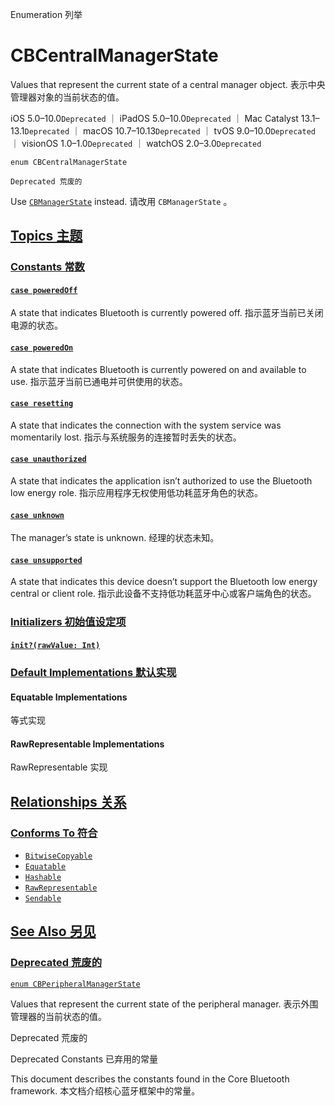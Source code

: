 Enumeration 列举

# CBCentralManagerState 

Values that represent the current state of a central manager object.
表示中央管理器对象的当前状态的值。

iOS 5.0–10.0`Deprecated` ｜ iPadOS 5.0–10.0`Deprecated` ｜ Mac Catalyst 13.1–13.1`Deprecated` ｜ macOS 10.7–10.13`Deprecated` ｜ tvOS 9.0–10.0`Deprecated` ｜ visionOS 1.0–1.0`Deprecated` ｜ watchOS 2.0–3.0`Deprecated`

```
enum CBCentralManagerState
```

`Deprecated 荒废的`

Use [`CBManagerState`](https://developer.apple.com/documentation/corebluetooth/cbmanagerstate) instead. 请改用 `CBManagerState` 。



## [Topics 主题](https://developer.apple.com/documentation/corebluetooth/cbcentralmanagerstate#topics)

### [Constants 常数](https://developer.apple.com/documentation/corebluetooth/cbcentralmanagerstate#Constants)

#### [`case poweredOff`](https://developer.apple.com/documentation/corebluetooth/cbcentralmanagerstate/poweredoff)

A state that indicates Bluetooth is currently powered off.
指示蓝牙当前已关闭电源的状态。



#### [`case poweredOn`](https://developer.apple.com/documentation/corebluetooth/cbcentralmanagerstate/poweredon)

A state that indicates Bluetooth is currently powered on and available to use.
指示蓝牙当前已通电并可供使用的状态。



#### [`case resetting`](https://developer.apple.com/documentation/corebluetooth/cbcentralmanagerstate/resetting)

A state that indicates the connection with the system service was momentarily lost.
指示与系统服务的连接暂时丢失的状态。



#### [`case unauthorized`](https://developer.apple.com/documentation/corebluetooth/cbcentralmanagerstate/unauthorized)

A state that indicates the application isn’t authorized to use the Bluetooth low energy role.
指示应用程序无权使用低功耗蓝牙角色的状态。



#### [`case unknown`](https://developer.apple.com/documentation/corebluetooth/cbcentralmanagerstate/unknown)

The manager’s state is unknown.
经理的状态未知。



#### [`case unsupported`](https://developer.apple.com/documentation/corebluetooth/cbcentralmanagerstate/unsupported)

A state that indicates this device doesn’t support the Bluetooth low energy central or client role.
指示此设备不支持低功耗蓝牙中心或客户端角色的状态。



### [Initializers 初始值设定项](https://developer.apple.com/documentation/corebluetooth/cbcentralmanagerstate#Initializers)

#### [`init?(rawValue: Int)`](https://developer.apple.com/documentation/corebluetooth/cbcentralmanagerstate/init(rawvalue:))



### [Default Implementations 默认实现](https://developer.apple.com/documentation/corebluetooth/cbcentralmanagerstate#Default-Implementations)

#### Equatable Implementations

等式实现



#### RawRepresentable Implementations

RawRepresentable 实现



## [Relationships 关系](https://developer.apple.com/documentation/corebluetooth/cbcentralmanagerstate#relationships)

### [Conforms To 符合](https://developer.apple.com/documentation/corebluetooth/cbcentralmanagerstate#conforms-to)

- [`BitwiseCopyable`](https://developer.apple.com/documentation/Swift/BitwiseCopyable)
- [`Equatable`](https://developer.apple.com/documentation/Swift/Equatable)
- [`Hashable`](https://developer.apple.com/documentation/Swift/Hashable)
- [`RawRepresentable`](https://developer.apple.com/documentation/Swift/RawRepresentable)
- [`Sendable`](https://developer.apple.com/documentation/Swift/Sendable)



## [See Also 另见](https://developer.apple.com/documentation/corebluetooth/cbcentralmanagerstate#see-also)

### [Deprecated 荒废的](https://developer.apple.com/documentation/corebluetooth/cbcentralmanagerstate#Deprecated)

[`enum CBPeripheralManagerState`](https://developer.apple.com/documentation/corebluetooth/cbperipheralmanagerstate)

Values that represent the current state of the peripheral manager.
表示外围管理器的当前状态的值。

Deprecated 荒废的



Deprecated Constants 已弃用的常量

This document describes the constants found in the Core Bluetooth framework.
本文档介绍核心蓝牙框架中的常量。